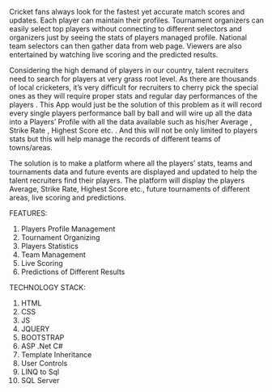 Cricket fans always look for the fastest yet accurate match scores and updates. Each player can maintain their profiles. Tournament organizers can easily select top players without connecting to different selectors and organizers just by seeing the stats of players managed profile. National team selectors can then gather data from web page. Viewers are also entertained by watching live scoring and the predicted results. 

Considering the high demand of players in our country, talent recruiters need to search for players at very grass root level. As there are thousands of local cricketers, it’s very difficult for recruiters to cherry pick the special ones as they will require proper stats and regular day performances of the players . This App would just be the solution of this problem as it will record every single players performance ball by ball and will wire up all the data into a Players’ Profile with all the data available such as his/her Average , Strike Rate , Highest Score etc. . And this will not be only limited to players stats but this will help manage the records of different teams of towns/areas.

The solution is to make a platform where all the players’ stats, teams and tournaments data and future events are displayed and updated to help the talent recruiters find their players. The platform will display the players Average, Strike Rate, Highest Score etc., future tournaments of different areas, live scoring and predictions.

FEATURES:

1.	Players Profile Management
2.	Tournament Organizing
3.	Players Statistics
4.	Team Management
5.	Live Scoring
6.	Predictions of Different Results

TECHNOLOGY STACK:

1.	HTML
2.	CSS
3.	JS
4.	JQUERY
5.	BOOTSTRAP
6.	ASP .Net C#
7.	Template Inheritance
8.	User Controls
9.	LINQ to Sql
10.	SQL Server
